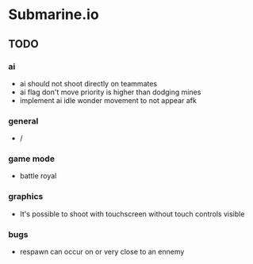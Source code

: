 # Submarine.io

## TODO

### ai
 - ai should not shoot directly on teammates
 - ai flag don't move priority is higher than dodging mines
 - implement ai idle wonder movement to not appear afk

### general
 - /

### game mode
 - battle royal

### graphics
 - It's possible to shoot with touchscreen without touch controls visible

### bugs
 - respawn can occur on or very close to an ennemy

